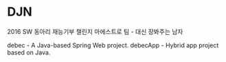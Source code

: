 # DJN
2016 SW 동아리 재능기부 챌린지
마에스트로 팀 - 대신 장봐주는 남자

debec - A Java-based Spring Web project.
debecApp - Hybrid app project based on Java.
